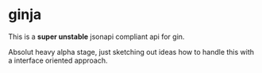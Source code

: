 # ginja

This is a **super unstable** jsonapi compliant api for gin.

Absolut heavy alpha stage, just sketching out ideas how to handle this with a interface oriented approach.
